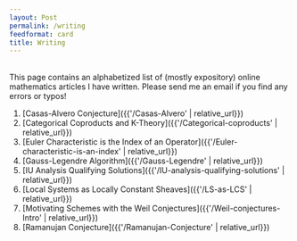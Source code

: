 ```yaml
---
layout: Post
permalink: /writing
feedformat: card
title: Writing
---
```

<br/>
This page contains an alphabetized list of (mostly expository) online mathematics articles I have written. Please send me an email if you find any errors or typos!

1. [Casas-Alvero Conjecture]({{'/Casas-Alvero' | relative_url}})
2. [Categorical Coproducts and K-Theory]({{'/Categorical-coproducts' | relative_url}})
3. [Euler Characteristic is the Index of an Operator]({{'/Euler-characteristic-is-an-index' | relative_url}})
4. [Gauss-Legendre Algorithm]({{'/Gauss-Legendre' | relative_url}})
5. [IU Analysis Qualifying Solutions]({{'/IU-analysis-qualifying-solutions' | relative_url}})
6. [Local Systems as Locally Constant Sheaves]({{'/LS-as-LCS' | relative_url}})
7. [Motivating Schemes with the Weil Conjectures]({{'/Weil-conjectures-Intro' | relative_url}})
8. [Ramanujan Conjecture]({{'/Ramanujan-Conjecture' | relative_url}})


